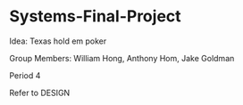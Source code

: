 # Systems-Final-Project
Idea: Texas hold em poker

Group Members: William Hong, Anthony Hom, Jake Goldman

Period 4

Refer to DESIGN
